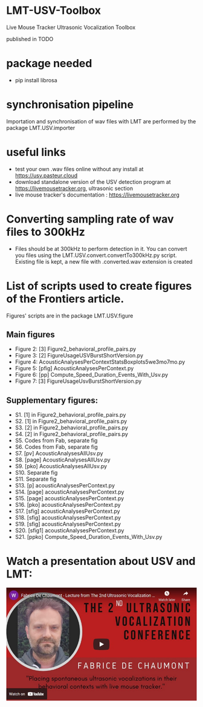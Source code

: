 # LMT-USV-Toolbox
Live Mouse Tracker Ultrasonic Vocalization Toolbox

published in TODO

# package needed

- pip install librosa

# synchronisation pipeline

Importation and synchronisation of wav files with LMT are performed by the package LMT.USV.importer


# useful links

- test your own .wav files online without any install at https://usv.pasteur.cloud
- download standalone version of the USV detection program at https://livemousetracker.org, ultrasonic section
- live mouse tracker's documentation : https://livemousetracker.org

# Converting sampling rate of wav files to 300kHz

- Files should be at 300kHz to perform detection in it. You can convert you files using the LMT.USV.convert.convertTo300kHz.py script. Existing file is kept, a new file with .converted.wav extension is created

# List of scripts used to create figures of the Frontiers article.

Figures' scripts are in the package LMT.USV.figure

## Main figures

- Figure 2: [3] Figure2_behavioral_profile_pairs.py
- Figure 3: [2] FigureUsageUSVBurstShortVersion.py
- Figure 4: AcousticAnalysesPerContextStatsBoxplots5we3mo7mo.py
- Figure 5: [pfig] AcousticAnalysesPerContext.py
- Figure 6: [pp] Compute_Speed_Duration_Events_With_Usv.py
- Figure 7: [3] FigureUsageUsvBurstShortVersion.py

## Supplementary figures:

- S1. [1] in Figure2_behavioral_profile_pairs.py
- S2. [1] in Figure2_behavioral_profile_pairs.py
- S3. [2] in Figure2_behavioral_profile_pairs.py
- S4. [2] in Figure2_behavioral_profile_pairs.py
- S5. Codes from Fab, separate fig
- S6. Codes from Fab, separate fig
- S7. [pv] AcousticAnalysesAllUsv.py
- S8. [page] AcousticAnalysesAllUsv.py
- S9. [pko] AcousticAnalysesAllUsv.py
- S10. Separate fig
- S11. Separate fig
- S13. [p] acousticAnalysesPerContext.py
- S14. [page] acousticAnalysesPerContext.py
- S15. [page] acousticAnalysesPerContext.py
- S16. [pko] acousticAnalysesPerContext.py
- S17. [sfig] acousticAnalysesPerContext.py
- S18. [sfig] acousticAnalysesPerContext.py
- S19. [sfig] acousticAnalysesPerContext.py
- S20. [sfig1] acousticAnalysesPerContext.py
- S21. [ppko] Compute_Speed_Duration_Events_With_Usv.py

# Watch a presentation about USV and LMT:

[![IMAGE ALT TEXT](doc/fabrice_de_chaumont_ultrasonic_conference.jpg)](https://www.youtube.com/watch?v=yIBK8wn3NKg&t=1296s "USV LMT")

